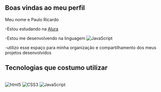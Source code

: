 ## Boas vindas ao meu perfil

Meu nome e Paulo Ricardo

-Estou estudando na [Alura](https://www.aluras.com.br)

-Estou me desenvolvendo na linguagem   <img aligh="center" alt="JavaScript" src="https://img.shields.io/badge/JavaScript-323330?style=for-the-badge&logo=javascript&logoColor=F7DF1E" />

-utilizo esse espaço para minha organização e compartilhamento dos meus projetos desenvolvidos



## Tecnologias que costumo utilizar

<div style="display: inline_block"><br/>
<img aligh="center" alt="html5" src"https://img.shields.io/badge/HTML5-E34F26?style=for-the-badge&logo=html5&logoColor=white" />  
  <img aligh="center" alt="CSS3" src"https://img.shields.io/badge/CSS3-1572B6?style=for-the-badge&logo=css3&logoColor=white" />  
  <img aligh="center" alt="JavaScript" src"https://img.shields.io/badge/JavaScript-323330?style=for-the-badge&logo=javascript&logoColor=F7DF1E" />  
</div>
